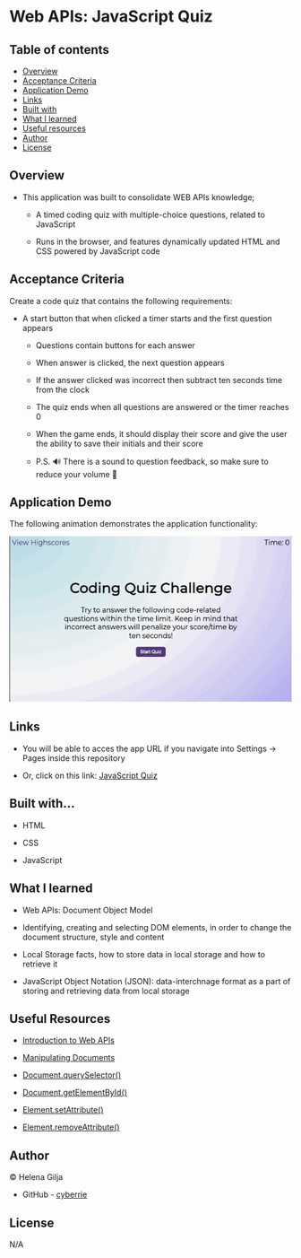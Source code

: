 # Web APIs: JavaScript Quiz

## Table of contents

- [Overview](#overview)
- [Acceptance Criteria](#acceptance-criteria)
- [Application Demo](#application-demo)
- [Links](#links)
- [Built with](#built-with)
- [What I learned](#what-i-learned)
- [Useful resources](#useful-resources)
- [Author](#author)
- [License](#license)

## Overview

- This application was built to consolidate WEB APIs knowledge;

  - A timed coding quiz with multiple-choice questions, related to JavaScript

  - Runs in the browser, and features dynamically updated HTML and CSS powered by JavaScript code

## Acceptance Criteria

Create a code quiz that contains the following requirements:

- A start button that when clicked a timer starts and the first question appears

  - Questions contain buttons for each answer

  - When answer is clicked, the next question appears

  - If the answer clicked was incorrect then subtract ten seconds time from the clock

  - The quiz ends when all questions are answered or the timer reaches 0

  - When the game ends, it should display their score and give the user the ability to save their initials and their score

  - P.S. 🔊 There is a sound to question feedback, so make sure to reduce your volume 🫠

## Application Demo

The following animation demonstrates the application functionality:

![Animation of code quiz. Presses button to start quiz. Clicks the button for the answer to each question, displays if answer was correct or incorrect. Quiz finishes and displays high scores. User adds their intials, then clears their intials and starts over.](./assets/coding-quiz.gif)

## Links

- You will be able to acces the app URL if you navigate into Settings → Pages inside this repository

- Or, click on this link: [JavaScript Quiz](https://cyberrie.github.io/Web-APIs-JavaScript-Quiz/)

## Built with...

- HTML

- CSS

- JavaScript

## What I learned

- Web APIs: Document Object Model

- Identifying, creating and selecting DOM elements, in order to change the document structure, style and content

- Local Storage facts, how to store data in local storage and how to retrieve it

- JavaScript Object Notation (JSON): data-interchnage format as a part of storing and retrieving data from local storage

## Useful Resources

- [Introduction to Web APIs](https://developer.mozilla.org/en-US/docs/Learn/JavaScript/Client-side_web_APIs/Introduction)

- [Manipulating Documents](https://developer.mozilla.org/en-US/docs/Learn/JavaScript/Client-side_web_APIs/Manipulating_documents)

- [Document.querySelector()](https://developer.mozilla.org/en-US/docs/Web/API/Document/querySelector)

- [Document.getElementById()](https://developer.mozilla.org/en-US/docs/Web/API/Document/getElementById)

- [Element.setAttribute()](https://developer.mozilla.org/en-US/docs/Web/API/Element/setAttribute)

- [Element.removeAttribute()](https://developer.mozilla.org/en-US/docs/Web/API/Element/removeAttribute)

## Author

©️ Helena Gilja

- GitHub - [cyberrie](https://github.com/cyberrie)

## License

N/A
